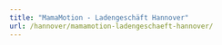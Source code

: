 ```yaml
---
title: "MamaMotion - Ladengeschäft Hannover"
url: /hannover/mamamotion-ladengeschaeft-hannover/
---
```

